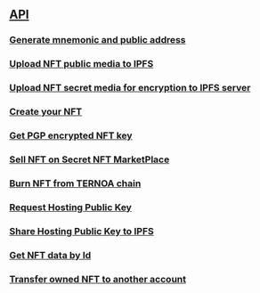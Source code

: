 ## [API](../readme.md)
### [Generate mnemonic and public address](./mnemonic.md)
### [Upload NFT public media to IPFS](./upload.md)
### [Upload NFT secret media for encryption to IPFS server](./cryptFile.md)
### [Create your NFT](./create-nft.md)
### [Get PGP encrypted NFT key](./sgx-password.md)
### [Sell NFT on Secret NFT MarketPlace](./list.md)
### [Burn NFT from TERNOA chain](./burn.md)
### [Request Hosting Public Key](./serve-pubKey.md)
### [Share Hosting Public Key to IPFS](./share-pubKey.md)
### [Get NFT data by Id](./nft-by-id.md)
### [Transfer owned NFT to another account](./transfer.md)
